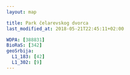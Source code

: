 ```yaml
---
layout: map

title: Park čelarevskog dvorca
last_modified_at: 2018-05-21T22:45:11+02:00

WDPA: [388831]
BioRaS: [342]
geoSrbija:
  L1_183: [42]
  L1_302: [9]
---
```

